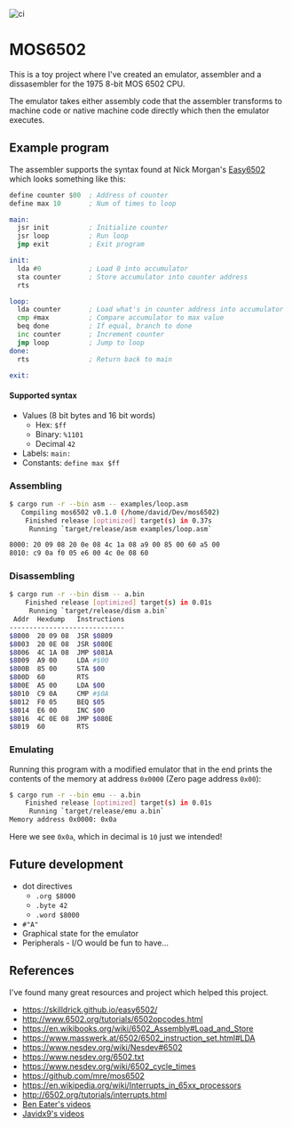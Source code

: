 ![ci](https://github.com/Granddave/mos6502/actions/workflows/ci.yml/badge.svg)

# MOS6502

This is a toy project where I've created an emulator, assembler and a dissasembler for the 1975 8-bit MOS 6502 CPU.

The emulator takes either assembly code that the assembler transforms to machine code or native machine code directly which then the emulator executes.


## Example program

The assembler supports the syntax found at Nick Morgan's [Easy6502](https://skilldrick.github.io/easy6502/) which looks something like this:


```asm
define counter $00  ; Address of counter
define max 10       ; Num of times to loop

main:
  jsr init          ; Initialize counter
  jsr loop          ; Run loop
  jmp exit          ; Exit program

init:
  lda #0            ; Load 0 into accumulator
  sta counter       ; Store accumulator into counter address
  rts

loop:
  lda counter       ; Load what's in counter address into accumulator
  cmp #max          ; Compare accumulator to max value
  beq done          ; If equal, branch to done
  inc counter       ; Increment counter
  jmp loop          ; Jump to loop
done:
  rts               ; Return back to main

exit:
```


#### Supported syntax

- Values (8 bit bytes and 16 bit words)
    - Hex: `$ff`
    - Binary: `%1101`
    - Decimal `42`
- Labels: `main:`
- Constants: `define max $ff`


### Assembling

```bash
$ cargo run -r --bin asm -- examples/loop.asm
   Compiling mos6502 v0.1.0 (/home/david/Dev/mos6502)
    Finished release [optimized] target(s) in 0.37s
     Running `target/release/asm examples/loop.asm`

8000: 20 09 08 20 0e 08 4c 1a 08 a9 00 85 00 60 a5 00
8010: c9 0a f0 05 e6 00 4c 0e 08 60
```


### Disassembling


```bash
$ cargo run -r --bin dism -- a.bin
    Finished release [optimized] target(s) in 0.01s
     Running `target/release/dism a.bin`
 Addr  Hexdump   Instructions
-----------------------------
$8000  20 09 08  JSR $0809
$8003  20 0E 08  JSR $080E
$8006  4C 1A 08  JMP $081A
$8009  A9 00     LDA #$00
$800B  85 00     STA $00
$800D  60        RTS
$800E  A5 00     LDA $00
$8010  C9 0A     CMP #$0A
$8012  F0 05     BEQ $05
$8014  E6 00     INC $00
$8016  4C 0E 08  JMP $080E
$8019  60        RTS
```


### Emulating

Running this program with a modified emulator that in the end prints the contents of the memory
at address `0x0000` (Zero page address `0x00`):

```bash
$ cargo run -r --bin emu -- a.bin
    Finished release [optimized] target(s) in 0.01s
     Running `target/release/emu a.bin`
Memory address 0x0000: 0x0a
```

Here we see `0x0a`, which in decimal is `10` just we intended!


## Future development

- dot directives
    - `.org $8000`
    - `.byte 42`
    - `.word $8000`
- `#"A"`
- Graphical state for the emulator
- Peripherals - I/O would be fun to have...


## References

I've found many great resources and project which helped this project.

- https://skilldrick.github.io/easy6502/
- http://www.6502.org/tutorials/6502opcodes.html
- https://en.wikibooks.org/wiki/6502_Assembly#Load_and_Store
- https://www.masswerk.at/6502/6502_instruction_set.html#LDA
- https://www.nesdev.org/wiki/Nesdev#6502
- https://www.nesdev.org/6502.txt
- https://www.nesdev.org/wiki/6502_cycle_times
- https://github.com/mre/mos6502
- https://en.wikipedia.org/wiki/Interrupts_in_65xx_processors
- http://6502.org/tutorials/interrupts.html
- [Ben Eater's videos](https://www.youtube.com/playlist?list=PLowKtXNTBypFbtuVMUVXNR0z1mu7dp7eH)
- [Javidx9's videos](https://www.youtube.com/playlist?list=PLrOv9FMX8xJHqMvSGB_9G9nZZ_4IgteYf)
